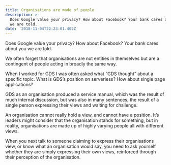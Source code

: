 ```yaml
---
title: Organisations are made of people
description: >-
  Does Google value your privacy? How about Facebook? Your bank cares about you
  we are told.
date: '2018-11-04T22:23:01.402Z'
---
```


Does Google value your privacy? How about Facebook? Your bank cares about you we are told.

We often forget that organisations are not entities in themselves but are a contingent of people acting in broadly the same way.

When I worked for GDS I was often asked what “GDS thought” about a specific topic. What is GDS’s position on serverless? How about single page applications?

GDS as an organisation produced a service manual, which was the result of much internal discussion, but was also in many sentences, the result of a single person expressing their views and waiting for challenge.

An organisation cannot really hold a view, and cannot have a position. It’s leaders might consider that the organisation stands for something, but in reality, organisations are made up of highly varying people all with different views.

When you next talk to someone claiming to express their organisations view, or know what an organisation would say, you need to ask yourself whether they are simply expressing their own views, reinforced through their perception of the organisation.
